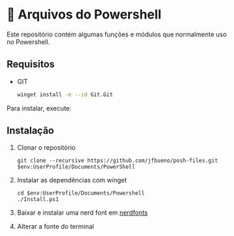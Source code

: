 # 🎃 Arquivos do Powershell

Este repositório contém algumas funções e módulos que normalmente uso no Powershell.

## Requisitos
* GIT
  ```bash
  winget install -e --id Git.Git
  ```

Para instalar, execute:

## Instalação

1. Clonar o repositório

    ```pwsh
    git clone --recursive https://github.com/jfbueno/posh-files.git $env:UserProfile/Documents/PowerShell
    ```

2. Instalar as dependências com winget

    ```pwsh
    cd $env:UserProfile/Documents/Powershell
    ./Install.ps1
    ```

3. Baixar e instalar uma nerd font em [nerdfonts](https://www.nerdfonts.com/font-downloads)

4. Alterar a fonte do terminal
